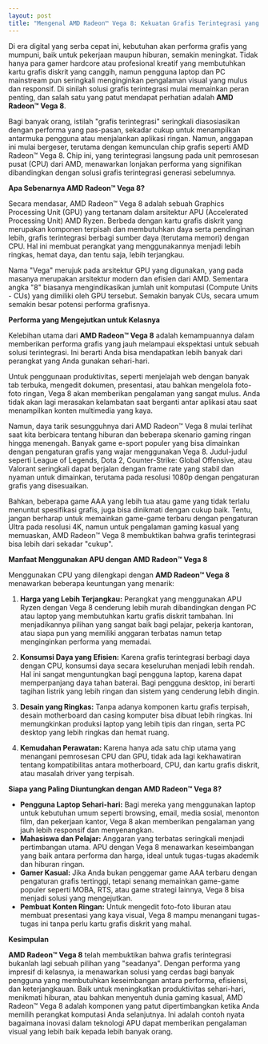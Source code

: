 ```yaml
---
layout: post
title: "Mengenal AMD Radeon™ Vega 8: Kekuatan Grafis Terintegrasi yang Mengejutkan"
---
```


Di era digital yang serba cepat ini, kebutuhan akan performa grafis yang mumpuni, baik untuk pekerjaan maupun hiburan, semakin meningkat. Tidak hanya para gamer hardcore atau profesional kreatif yang membutuhkan kartu grafis diskrit yang canggih, namun pengguna laptop dan PC mainstream pun seringkali menginginkan pengalaman visual yang mulus dan responsif. Di sinilah solusi grafis terintegrasi mulai memainkan peran penting, dan salah satu yang patut mendapat perhatian adalah **AMD Radeon™ Vega 8**.

Bagi banyak orang, istilah "grafis terintegrasi" seringkali diasosiasikan dengan performa yang pas-pasan, sekadar cukup untuk menampilkan antarmuka pengguna atau menjalankan aplikasi ringan. Namun, anggapan ini mulai bergeser, terutama dengan kemunculan chip grafis seperti AMD Radeon™ Vega 8. Chip ini, yang terintegrasi langsung pada unit pemrosesan pusat (CPU) dari AMD, menawarkan lonjakan performa yang signifikan dibandingkan dengan solusi grafis terintegrasi generasi sebelumnya.

**Apa Sebenarnya AMD Radeon™ Vega 8?**

Secara mendasar, AMD Radeon™ Vega 8 adalah sebuah Graphics Processing Unit (GPU) yang tertanam dalam arsitektur APU (Accelerated Processing Unit) AMD Ryzen. Berbeda dengan kartu grafis diskrit yang merupakan komponen terpisah dan membutuhkan daya serta pendinginan lebih, grafis terintegrasi berbagi sumber daya (terutama memori) dengan CPU. Hal ini membuat perangkat yang menggunakannya menjadi lebih ringkas, hemat daya, dan tentu saja, lebih terjangkau.

Nama "Vega" merujuk pada arsitektur GPU yang digunakan, yang pada masanya merupakan arsitektur modern dan efisien dari AMD. Sementara angka "8" biasanya mengindikasikan jumlah unit komputasi (Compute Units - CUs) yang dimiliki oleh GPU tersebut. Semakin banyak CUs, secara umum semakin besar potensi performa grafisnya.

**Performa yang Mengejutkan untuk Kelasnya**

Kelebihan utama dari **AMD Radeon™ Vega 8** adalah kemampuannya dalam memberikan performa grafis yang jauh melampaui ekspektasi untuk sebuah solusi terintegrasi. Ini berarti Anda bisa mendapatkan lebih banyak dari perangkat yang Anda gunakan sehari-hari.

Untuk penggunaan produktivitas, seperti menjelajah web dengan banyak tab terbuka, mengedit dokumen, presentasi, atau bahkan mengelola foto-foto ringan, Vega 8 akan memberikan pengalaman yang sangat mulus. Anda tidak akan lagi merasakan kelambatan saat berganti antar aplikasi atau saat menampilkan konten multimedia yang kaya.

Namun, daya tarik sesungguhnya dari AMD Radeon™ Vega 8 mulai terlihat saat kita berbicara tentang hiburan dan beberapa skenario gaming ringan hingga menengah. Banyak game e-sport populer yang bisa dimainkan dengan pengaturan grafis yang wajar menggunakan Vega 8. Judul-judul seperti League of Legends, Dota 2, Counter-Strike: Global Offensive, atau Valorant seringkali dapat berjalan dengan frame rate yang stabil dan nyaman untuk dimainkan, terutama pada resolusi 1080p dengan pengaturan grafis yang disesuaikan.

Bahkan, beberapa game AAA yang lebih tua atau game yang tidak terlalu menuntut spesifikasi grafis, juga bisa dinikmati dengan cukup baik. Tentu, jangan berharap untuk memainkan game-game terbaru dengan pengaturan Ultra pada resolusi 4K, namun untuk pengalaman gaming kasual yang memuaskan, AMD Radeon™ Vega 8 membuktikan bahwa grafis terintegrasi bisa lebih dari sekadar "cukup".

**Manfaat Menggunakan APU dengan AMD Radeon™ Vega 8**

Menggunakan CPU yang dilengkapi dengan **AMD Radeon™ Vega 8** menawarkan beberapa keuntungan yang menarik:

1.  **Harga yang Lebih Terjangkau:** Perangkat yang menggunakan APU Ryzen dengan Vega 8 cenderung lebih murah dibandingkan dengan PC atau laptop yang membutuhkan kartu grafis diskrit tambahan. Ini menjadikannya pilihan yang sangat baik bagi pelajar, pekerja kantoran, atau siapa pun yang memiliki anggaran terbatas namun tetap menginginkan performa yang memadai.

2.  **Konsumsi Daya yang Efisien:** Karena grafis terintegrasi berbagi daya dengan CPU, konsumsi daya secara keseluruhan menjadi lebih rendah. Hal ini sangat menguntungkan bagi pengguna laptop, karena dapat memperpanjang daya tahan baterai. Bagi pengguna desktop, ini berarti tagihan listrik yang lebih ringan dan sistem yang cenderung lebih dingin.

3.  **Desain yang Ringkas:** Tanpa adanya komponen kartu grafis terpisah, desain motherboard dan casing komputer bisa dibuat lebih ringkas. Ini memungkinkan produksi laptop yang lebih tipis dan ringan, serta PC desktop yang lebih ringkas dan hemat ruang.

4.  **Kemudahan Perawatan:** Karena hanya ada satu chip utama yang menangani pemrosesan CPU dan GPU, tidak ada lagi kekhawatiran tentang kompatibilitas antara motherboard, CPU, dan kartu grafis diskrit, atau masalah driver yang terpisah.

**Siapa yang Paling Diuntungkan dengan AMD Radeon™ Vega 8?**

*   **Pengguna Laptop Sehari-hari:** Bagi mereka yang menggunakan laptop untuk kebutuhan umum seperti browsing, email, media sosial, menonton film, dan pekerjaan kantor, Vega 8 akan memberikan pengalaman yang jauh lebih responsif dan menyenangkan.
*   **Mahasiswa dan Pelajar:** Anggaran yang terbatas seringkali menjadi pertimbangan utama. APU dengan Vega 8 menawarkan keseimbangan yang baik antara performa dan harga, ideal untuk tugas-tugas akademik dan hiburan ringan.
*   **Gamer Kasual:** Jika Anda bukan penggemar game AAA terbaru dengan pengaturan grafis tertinggi, tetapi senang memainkan game-game populer seperti MOBA, RTS, atau game strategi lainnya, Vega 8 bisa menjadi solusi yang mengejutkan.
*   **Pembuat Konten Ringan:** Untuk mengedit foto-foto liburan atau membuat presentasi yang kaya visual, Vega 8 mampu menangani tugas-tugas ini tanpa perlu kartu grafis diskrit yang mahal.

**Kesimpulan**

**AMD Radeon™ Vega 8** telah membuktikan bahwa grafis terintegrasi bukanlah lagi sebuah pilihan yang "seadanya". Dengan performa yang impresif di kelasnya, ia menawarkan solusi yang cerdas bagi banyak pengguna yang membutuhkan keseimbangan antara performa, efisiensi, dan keterjangkauan. Baik untuk meningkatkan produktivitas sehari-hari, menikmati hiburan, atau bahkan menyentuh dunia gaming kasual, AMD Radeon™ Vega 8 adalah komponen yang patut dipertimbangkan ketika Anda memilih perangkat komputasi Anda selanjutnya. Ini adalah contoh nyata bagaimana inovasi dalam teknologi APU dapat memberikan pengalaman visual yang lebih baik kepada lebih banyak orang.
